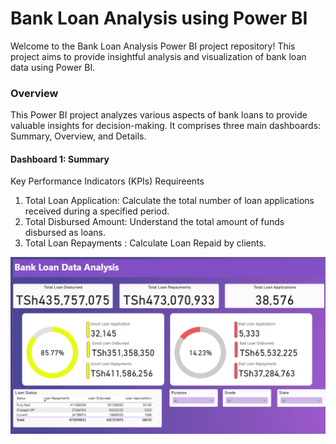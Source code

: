 # Bank Loan Analysis using Power BI
Welcome to the Bank Loan Analysis Power BI project repository! This project aims to provide insightful analysis and visualization of bank loan data using Power BI.

### Overview
This Power BI project analyzes various aspects of bank loans to provide valuable insights for decision-making. It comprises three main dashboards: Summary, Overview, and Details.

#### Dashboard 1: Summary
Key  Performance Indicators (KPIs) Requireents
1. Total Loan Application: Calculate the total number of loan applications received during a specified period.
2. Total Disbursed Amount: Understand the total amount of funds disbursed as loans.
3. Total Loan Repayments : Calculate Loan Repaid by clients.

![alt text](<output/Bank Loan Data analysis - Dashboard.PNG>)


